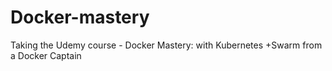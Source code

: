 # Docker-mastery
Taking the Udemy course - Docker Mastery: with Kubernetes +Swarm from a Docker Captain
